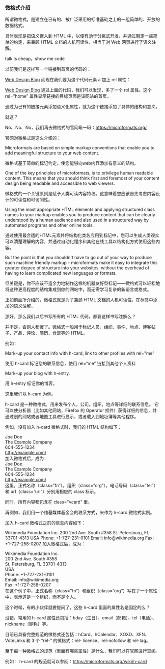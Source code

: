 ### 微格式介绍
所谓微格式，是建立在已有的、被广泛采用的标准基础之上的一组简单的、开放的数据格式。

具体表现是把语义嵌入到 HTML 中，以便有助于分离式开发，并通过制定一些简单的约定，来兼顾 HTML 文档的人机可读性，相当于对 Web 网页进行了语义注解。

talk is cheap，show me code

以前我们是这样写一个链接到首页的代码的：

<a href=”http://www.bbon.cn”>Web Design Blog</a>
而现在我们要为这个代码元素 a 加上 rel 属性：

<a href=”http://www.bbon.cn“ rel=”homepage”>Web Design Blog</a>
通过上面的代码，我们可以发现，多了一个 rel 属性。这个 rel=”home” 属性显示链接的目标页面是该网站的首页。

通过为已有的链接元素添加语义化属性，就为这个链接添加了具体的结构和意义。

就这？

No、No、No，我们再去微格式的官网瞅一瞅：https://microformats.org/

官网对微格式是这么介绍的：

Microformats are based on simple markup conventions that enable you to add meaningful structure to your web content.

微格式基于简单的标记约定，使您能够向web内容添加有意义的结构。

One of the key principles of microformats, is to privilege human readable content. This means that you should think first and foremost of your content design being readable and accessible to web viewers.

微格式的一个关键原则是赋予人类可读内容特权。这意味着您应该首先考虑内容设计的可读性和可访问性。

Using the most appropriate HTML elements and applying structured class names to your markup enables you to produce content that can be clearly understood by a human audience and also used in a structured way by automated programs and other online tools.

通过使用最合适的HTML元素并将结构化类名应用到标记中，您可以生成人类观众可以清楚理解的内容，并通过自动化程序和其他在线工具以结构化方式使用这些内容。

But the point is that you shouldn't have to go out of your way to produce such machine friendly markup - microformats make it easy to integrate this greater degree of structure into your websites, without the overhead of having to learn complicated new languages or formats.

但关键是，你不应该不遗余力地制作这样的机器友好型标记——微格式可以轻松地将这种更高程度的结构集成到你的网站中，而无需学习复杂的新语言或格式。

正如前面所介绍的，微格式就是为了兼顾 HTML 文档的人机可读性，在标签中添加的语义注解。

那好，那么我们以后书写所有的 HTML 代码，都要这样书写注解么？

并不是，否则人都傻了。微格式一般用于标记人员、组织、事件、地点、博客帖子、产品、评论、简历、食谱等的 HTML。

例如：

Mark-up your contact info with h-card, link to other profiles with rel="me"

使用 h-card 标记您的联系信息，使用 rel=“me” 链接到其他个人资料

Mark-up your blog with h-entry.

用 h-entry 标记你的博客。

这里我们以 h-card 为例。

h-card 是一种微格式，用来发布个人，公司，组织，地点等详细的联系信息。 它可以使分析器（比如其他网站，Firefox 的 Operator 插件）获得详细的信息，并通过别的网站或者地图工具进行显示，或者载入到地址簿等其他程序。

例如，没有加入 h-card 微格式时，我们的 HTML 结构如下：

<div>
  <div>Joe Doe</div>
  <div>The Example Company</div>
  <div>604-555-1234</div>
  <a href="http://example.com/">http://example.com/</a>
</div>
加入微格式后，成为：

<div class="vcard">
  <div class="fn">Joe Doe</div>
  <div class="org">The Example Company</div>
  <div class="tel">604-555-1234</div>
  <a class="url" href="http://example.com/">http://example.com/</a>
</div>
这里，正式名称（class=”fn”），组织（class=”org”），电话号码（class=”tel”）和 url（class=”url”）分别用相应的 class 标示。

同时，所有内容都包含在 class="vcard" 里。

再例如，我们用一个维基媒体基金会的联系方式，来作为 h-card 微格式实例。

加入 h-card 微格式之前的信息内容如下：

Wikimedia Foundation Inc.
200 2nd Ave. South #358
St. Petersburg, FL 33701-4313
USA
Phone: +1-727-231-0101
Email: info@wikimedia.org
Fax: +1-727-258-0207
加入微格式后，成为：

<div class="vcard">
  <div class="fn org">Wikimedia Foundation Inc.</div>
  <div class="adr">
  	<div class="street-address">200 2nd Ave. South #358</div>
    <div>
      <span class="locality">St. Petersburg</span>,
      <span class="region">FL</span> <span class="postal-code">33701-4313</span>
    </div>
  	<div class="country-name">USA</div>
  </div>
  <div>Phone: <span class="tel">+1-727-231-0101</span></div>
  <div>Email: <span class="email">info@wikimedia.org</span></div>
  <div>
    <span class="tel"><span class="type">Fax</span>:
    <span class="value">+1-727-258-0207</span></span>
  </div>
</div>
在这个例子中，正式名称（class=”fn”）和组织（class=”org”）写在了一个属性中，表示这是一个组织，而不是个人。

这个时候，有的小伙伴就要提问了，这些 h-card 里面的属性名是固定的么？

没错，常用的 h-card 属性还包括：bday（生日）、email（邮箱）、tel（电话）、nickname（昵称）等。

目前已具备完整规范的微格式还包括：hCard、hCalendar、XOXO、XFN、VoteLinks 和 3 个 “rel-” 的微格式：rel- license、rel-nofollow 和 rel-tag。

至于每一种微格式的规范（里面有哪些属性）是什么，我们可以在官网进行查阅。

例如： h-card 的规范就可以参阅：https://microformats.org/wiki/h-card